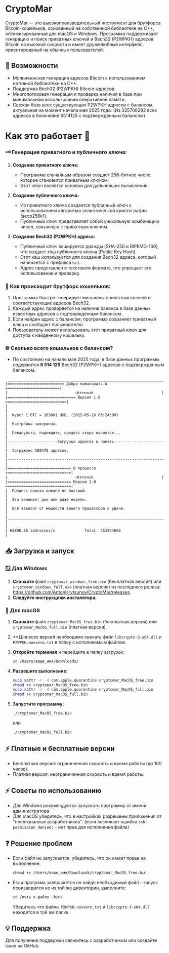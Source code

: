 # CryptoMar

CryptoMar — это высокопроизводительный инструмент для брутфорса Bitcoin-кошельков, основанный на собственной библиотеке на C++, оптимизированный для macOS и Windows. Программа поддерживает генерацию и поиск приватных ключей и Bech32 (P2WPKH) адресов Bitcoin на высокой скорости и имеет дружелюбный интерфейс, ориентированый на обычных пользователей.

## 🚀 Возможности

* Молниеносная генерация адресов Bitcoin с использованием нативной библиотеки на C++.
* Поддержка Bech32 (P2WPKH) Bitcoin-адресов.
* Многопотоковая генерация и проверка наличия в базе при минимальном использовании оперативной памяти.
* Свежая база всех существующих P2WPKH адресов с балансом, актуальная на момент начала мая 2025 года.
  (Из 325706292 всех адресов в блокчейне 6514125 с подтвержденным балансом)

# Как это работает 🚀

### 🗝️ Генерация приватного и публичного ключа:
1. **Создание приватного ключа:**
   - Программа случайным образом создает 256-битное число, которое становится приватным ключом.
   - Этот ключ является основой для дальнейших вычислений.

2. **Создание публичного ключа:**
   - Из приватного ключа создается публичный ключ с использованием алгоритма эллиптической криптографии (secp256k1).
   - Публичный ключ представляет собой уникальную комбинацию чисел, связанную с приватным ключом.

3. **Создание Bech32 (P2WPKH) адреса:**
   - Публичный ключ хешируется дважды (SHA-256 и RIPEMD-160), что создает хэш публичного ключа (Public Key Hash).
   - Этот хэш используется для создания Bech32 адреса, который начинается с префикса `bc1`.
   - Адрес представлен в текстовом формате, что упрощает его использование и проверку.

### 🚀 Как происходит брутфорс кошельков:
1. Программа быстро генерирует миллионы приватных ключей и соответствующих адресов Bech32.
2. Каждый адрес проверяется на наличие баланса в базе данных известных адресов с подтвержденным балансом.
3. Если найден адрес с балансом, программа сохраняет приватный ключ и сообщает пользователю.
4. Пользователь может использовать этот приватный ключ для доступа к найденному кошельку.

### 🌐 Сколько всего кошельков с балансом?
- По состоянию на начало мая 2025 года, в базе данных программы содержится **6 514 125** Bech32 (P2WPKH) адресов с подтвержденным балансом.

```plaintext
 _____________________________________________________________________
|========================= Добро пожаловать в ========================|
|                              ᴄʀʏᴘᴛᴏᴍᴀʀ                              |
|============================== Версия 1.0 ===========================|
|                                                                     |
|  Курс: 1 BTC = 103881 USD. (2025-05-16 03:24:08)                    |
|  Настройка завершена.                                               |
|  Пожалуйста, подождите, процесс скоро начнется...                   |
|----------------------Загрузка адресов в память----------------------|
|  Загружено 208478 адресов.                                          |
|---------------------------------------------------------------------|
|============================ В процессе =============================|
|                              ᴄʀʏᴘᴛᴏᴍᴀʀ                              |
|============================ Версия 1.0 =============================|
|  Процесс поиска ключей не быстрый.                                  |
|  Это занимает дни или даже недели.                                  |
|  Все зависит от мощности вашего процессора и удачи.                 |
|_____________________________________________________________________|
|                                                                     |
| 63898.55 addresses/s             Total: 451844693                   |
```
  
## 📥 Загрузка и запуск

### 🪟 Для Windows

1. **Скачайте** файл `cryptomar_windows_free.exe` (бесплатная версия) или `cryptomar_windows_full.exe` (платная версия) из последнего релиза: https://github.com/AntonHrytsunov/CryptoMar/releases.
2. **Следуйте инструкциям инсталятора.**

### 🍎 Для macOS

1. **Скачайте** файл `cryptomar_MacOS_free.bin` (бесплатная версия) или `cryptomar_MacOS_full.bin` (платная версия).
2. **Для всех версий необходимо скачать файл `libcrypto-3-x64.dll` и `P2WPKH.nonxero.txt` в папку с исполняемым файлом.
3. **Откройте терминал** и перейдите в папку загрузок:

   ```bash
   cd /Users/ваше_имя/Downloads/
   ```
4. **Разрешите выполнение:**

   ```bash
   sudo xattr -r -d com.apple.quarantine cryptomar_MacOS_free.bin
   chmod +x cryptomar_MacOS_free.bin
   sudo xattr -r -d com.apple.quarantine cryptomar_MacOS_full.bin
   chmod +x cryptomar_MacOS_full.bin
   ```
5. **Запустите программу:**

   ```bash
   ./cryptomar_MacOS_free.bin
   ```
   или
   
   ```bash
   ./cryptomar_MacOS_full.bin
   ```

## ⚡ Платные и бесплатные версии

* Бесплатная версия: ограниченная скорость и время работы (до 100 часов).
* Платная версия: неограниченная скорость и время работы.

## ⚡ Советы по использованию

* Для Windows рекомендуется запускать программу от имени администратора.
* Для macOS убедитесь, что в настройках разрешены приложения от "неопознанных разработчиков".
  (если возникает ошибка ```zsh: permission denied:``` - нет прав для исполнения файла)

## ❓ Решение проблем

* Если файл не запускается, убедитесь, что он имеет права на выполнение:

  ```bash
  chmod +x /Users/ваше_имя/Downloads/cryptomar_MacOS_free.bin
  ```

* Если програма завершается не найдя необходимый файл - запуск производился не
  из той же директории, выполните:
  ```bash
  cd /путь к файлу .bin/
  ```
  Убедитесь что файлы `P2WPKH.nonxero.txt` и `libcrypto-3-x64.dll` находятся в
  той же папке.

## 💡 Поддержка

Для получения поддержки свяжитесь с разработчиком или создайте issue на GitHub.
